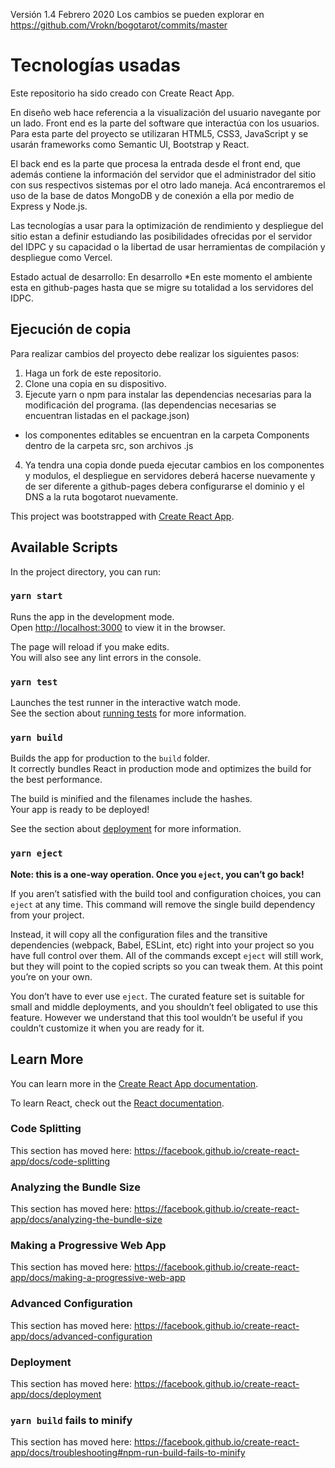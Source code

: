 Versión 1.4 Febrero 2020
Los cambios se pueden explorar en https://github.com/Vrokn/bogotarot/commits/master

# Tecnologías usadas

Este repositorio ha sido creado con Create React App.

En diseño web hace referencia a la visualización del usuario navegante por un lado. Front end es la parte del software que interactúa con los usuarios. Para esta parte del proyecto se utilizaran HTML5, CSS3, JavaScript y se usarán frameworks como Semantic UI, Bootstrap y React.

El back end es la parte que procesa la entrada desde el front end, que además contiene la información del servidor que el administrador del sitio con sus respectivos sistemas por el otro lado maneja. Acá encontraremos el uso de la base de datos MongoDB y de conexión a ella por medio de Express y Node.js.

Las tecnologías a usar para la optimización de rendimiento y despliegue del sitio estan a definir estudiando las posibilidades ofrecidas por el servidor del IDPC y su capacidad o la libertad de usar herramientas de compilación y despliegue como Vercel.

Estado actual de desarrollo: En desarrollo
*En este momento el ambiente esta en github-pages hasta que se migre su totalidad a los servidores del IDPC.

## Ejecución de copia
Para realizar cambios del proyecto debe realizar los siguientes pasos:

1. Haga un fork de este repositorio.
2. Clone una copia en su dispositivo.
3. Ejecute yarn o npm para instalar las dependencias necesarias para la modificación del programa. (las dependencias necesarias se encuentran listadas en el package.json)
* los componentes editables se encuentran en la carpeta Components dentro de la carpeta src, son archivos .js
4. Ya tendra una copia donde pueda ejecutar cambios en los componentes y modulos, el despliegue en servidores deberá hacerse nuevamente y de ser diferente a github-pages debera configurarse el dominio y el DNS a la ruta bogotarot nuevamente.

This project was bootstrapped with [Create React App](https://github.com/facebook/create-react-app).

## Available Scripts

In the project directory, you can run:

### `yarn start` 

Runs the app in the development mode.<br />
Open [http://localhost:3000](http://localhost:3000) to view it in the browser.

The page will reload if you make edits.<br />
You will also see any lint errors in the console.

### `yarn test`

Launches the test runner in the interactive watch mode.<br />
See the section about [running tests](https://facebook.github.io/create-react-app/docs/running-tests) for more information.

### `yarn build`

Builds the app for production to the `build` folder.<br />
It correctly bundles React in production mode and optimizes the build for the best performance.

The build is minified and the filenames include the hashes.<br />
Your app is ready to be deployed!

See the section about [deployment](https://facebook.github.io/create-react-app/docs/deployment) for more information.

### `yarn eject`

**Note: this is a one-way operation. Once you `eject`, you can’t go back!**

If you aren’t satisfied with the build tool and configuration choices, you can `eject` at any time. This command will remove the single build dependency from your project.

Instead, it will copy all the configuration files and the transitive dependencies (webpack, Babel, ESLint, etc) right into your project so you have full control over them. All of the commands except `eject` will still work, but they will point to the copied scripts so you can tweak them. At this point you’re on your own.

You don’t have to ever use `eject`. The curated feature set is suitable for small and middle deployments, and you shouldn’t feel obligated to use this feature. However we understand that this tool wouldn’t be useful if you couldn’t customize it when you are ready for it.

## Learn More

You can learn more in the [Create React App documentation](https://facebook.github.io/create-react-app/docs/getting-started).

To learn React, check out the [React documentation](https://reactjs.org/).

### Code Splitting

This section has moved here: https://facebook.github.io/create-react-app/docs/code-splitting

### Analyzing the Bundle Size

This section has moved here: https://facebook.github.io/create-react-app/docs/analyzing-the-bundle-size

### Making a Progressive Web App

This section has moved here: https://facebook.github.io/create-react-app/docs/making-a-progressive-web-app

### Advanced Configuration

This section has moved here: https://facebook.github.io/create-react-app/docs/advanced-configuration

### Deployment

This section has moved here: https://facebook.github.io/create-react-app/docs/deployment

### `yarn build` fails to minify

This section has moved here: https://facebook.github.io/create-react-app/docs/troubleshooting#npm-run-build-fails-to-minify
